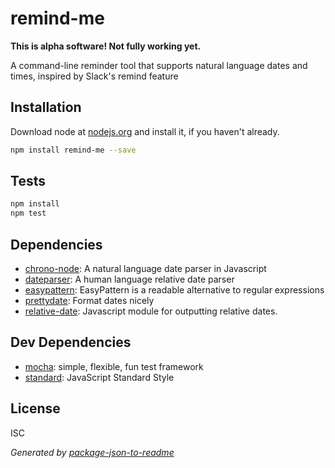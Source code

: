 # remind-me

**This is alpha software! Not fully working yet.**

A command-line reminder tool that supports natural language dates and times, inspired by Slack&#39;s remind feature

## Installation

Download node at [nodejs.org](http://nodejs.org) and install it, if you haven't already.

```sh
npm install remind-me --save
```


## Tests

```sh
npm install
npm test
```

## Dependencies

- [chrono-node](https://github.com/berryboy/chrono): A natural language date parser in Javascript
- [dateparser](https://github.com/jhaynie/dateparser): A human language relative date parser
- [easypattern](https://github.com/nadav-dav/EasyPattern): EasyPattern is a readable alternative to regular expressions
- [prettydate](https://github.com/bluesmoon/node-prettydate): Format dates nicely
- [relative-date](https://github.com/azer/relative-date): Javascript module for outputting relative dates.

## Dev Dependencies

- [mocha](https://github.com/mochajs/mocha): simple, flexible, fun test framework
- [standard](https://github.com/feross/standard): JavaScript Standard Style


## License

ISC

_Generated by [package-json-to-readme](https://github.com/zeke/package-json-to-readme)_

